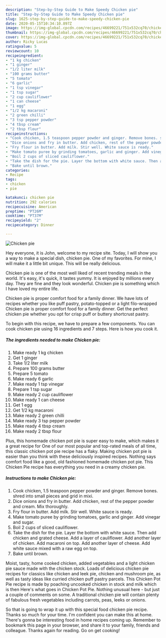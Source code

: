```yaml
---
description: "Step-by-Step Guide to Make Speedy Chicken pie"
title: "Step-by-Step Guide to Make Speedy Chicken pie"
slug: 1625-step-by-step-guide-to-make-speedy-chicken-pie
date: 2020-05-15T10:34:10.897Z
image: https://img-global.cpcdn.com/recipes/46699221/751x532cq70/chicken-pie-recipe-main-photo.jpg
thumbnail: https://img-global.cpcdn.com/recipes/46699221/751x532cq70/chicken-pie-recipe-main-photo.jpg
cover: https://img-global.cpcdn.com/recipes/46699221/751x532cq70/chicken-pie-recipe-main-photo.jpg
author: Ricky Lucas
ratingvalue: 5
reviewcount: 10
recipeingredient:
- "1 kg chicken"
- "1 ginger"
- "1/2 liter milk"
- "100 grams butter"
- "5 tomato"
- "6 garlic"
- "1 tsp vinegar"
- "1 tsp sugar"
- "2 cup cauliflower"
- "1 can cheese"
- "1 egg"
- "1/2 kg macaroni"
- "2 green chilli"
- "3 tsp pepper powder"
- "4 tbsp cream"
- "2 tbsp flour"
recipeinstructions:
- "Cook chicken, 1.5 teaspoon pepper powder and ginger. Remove bones. shred into small pieces and grid in mixi."
- "Dice onions and fry in butter. Add chicken, rest of the pepper powder and cream. Mix thoroughly."
- "Fry flour in butter. Add milk. Stir well. White sauce is ready."
- "Make tomato puree by grinding tomatoes, garlic and ginger. Add vinegar and sugar."
- "Boil 2 cups of sliced cauliflower."
- "Take the dish for the pie. Layer the bottom with white sauce. Then add chicken and grated cheese. Add a layer of cauliflower. Add another layer of chicken. Add macaroni on top. Add another layer of cheese. Add white sauce mixed with a raw egg on top."
- "Bake until brown."
categories:
- Recipe
tags:
- chicken
- pie

katakunci: chicken pie 
nutrition: 292 calories
recipecuisine: American
preptime: "PT26M"
cooktime: "PT37M"
recipeyield: "2"
recipecategory: Dinner

---
```



![Chicken pie](https://img-global.cpcdn.com/recipes/46699221/751x532cq70/chicken-pie-recipe-main-photo.jpg)

Hey everyone, it is John, welcome to my recipe site. Today, I will show you a way to make a special dish, chicken pie. One of my favorites. For mine, I will make it a little bit unique. This will be really delicious.

Chicken pie is one of the most well liked of recent trending meals in the world. It's easy, it's quick, it tastes yummy. It is enjoyed by millions every day. They are fine and they look wonderful. Chicken pie is something which I have loved my entire life.

Chicken pie is proper comfort food for a family dinner. We have lots of recipes whether you like puff pastry, potato-topped or a light filo-wrapped Chicken pie is proper comfort food for a family dinner. Get the perfect chicken pie whether you opt for crisp puff or buttery shortcrust pastry.


To begin with this recipe, we have to prepare a few components. You can cook chicken pie using 16 ingredients and 7 steps. Here is how you cook it.

<!--inarticleads1-->

##### The ingredients needed to make Chicken pie:

1. Make ready 1 kg chicken
1. Get 1 ginger
1. Take 1/2 liter milk
1. Prepare 100 grams butter
1. Prepare 5 tomato
1. Make ready 6 garlic
1. Make ready 1 tsp vinegar
1. Prepare 1 tsp sugar
1. Make ready 2 cup cauliflower
1. Make ready 1 can cheese
1. Get 1 egg
1. Get 1/2 kg macaroni
1. Make ready 2 green chilli
1. Make ready 3 tsp pepper powder
1. Make ready 4 tbsp cream
1. Make ready 2 tbsp flour


Plus, this homemade chicken pot pie is super easy to make, which makes it a great recipe for One of our most popular and top-rated meals of all time, this classic chicken pot pie recipe has a flaky. Making chicken pot pie is easier than you think with these deliciously inspired recipes. Nothing says comfort food like a good, old fashioned homemade chicken pot pie. This Chicken Pie recipe has everything you need in a creamy chicken pie. 

<!--inarticleads2-->

##### Instructions to make Chicken pie:

1. Cook chicken, 1.5 teaspoon pepper powder and ginger. Remove bones. shred into small pieces and grid in mixi.
1. Dice onions and fry in butter. Add chicken, rest of the pepper powder and cream. Mix thoroughly.
1. Fry flour in butter. Add milk. Stir well. White sauce is ready.
1. Make tomato puree by grinding tomatoes, garlic and ginger. Add vinegar and sugar.
1. Boil 2 cups of sliced cauliflower.
1. Take the dish for the pie. Layer the bottom with white sauce. Then add chicken and grated cheese. Add a layer of cauliflower. Add another layer of chicken. Add macaroni on top. Add another layer of cheese. Add white sauce mixed with a raw egg on top.
1. Bake until brown.


Moist, tasty, home cooked chicken, added vegetables and a light chicken pie sauce made with the chicken stock. Loads of delicious chicken pie recipes for classics like chicken and leek pie, chicken and mushroom pie, as well as tasty ideas like curried chicken puff pastry parcels. This Chicken Pot Pie recipe is made by poaching uncooked chicken in stock and milk which is then Here&#39;s what goes in Chicken Pot Pie. Nothing unusual here - but just a couple of comments on some. A traditional chicken pie will contain plenty of fabulous fresh vegetables including carrots, peas, leeks or onions. 

So that is going to wrap it up with this special food chicken pie recipe. Thanks so much for your time. I'm confident you can make this at home. There's gonna be interesting food in home recipes coming up. Remember to bookmark this page in your browser, and share it to your family, friends and colleague. Thanks again for reading. Go on get cooking!
